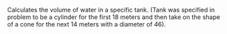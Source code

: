 Calculates the volume of water in a specific tank. (Tank was specified in problem to be a cylinder for the first 18 meters and then take on the shape of a cone for the next 14 meters with a diameter of 46).
